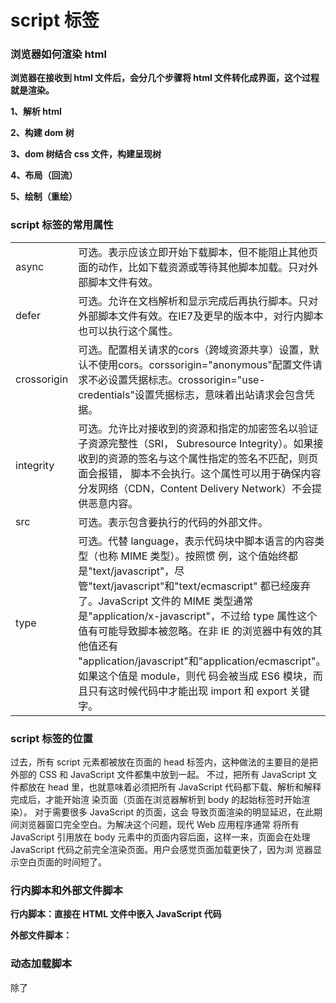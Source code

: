 # script 标签

### 浏览器如何渲染 html

**浏览器在接收到 html 文件后，会分几个步骤将 html 文件转化成界面，这个过程就是渲染。**

**1、解析 html**

**2、构建 dom 树**

**3、dom 树结合 css 文件，构建呈现树**

**4、布局（回流）**

**5、绘制（重绘）**

### script 标签的常用属性

<table style="table-layout: auto; border-collapse: collapse;">
  <tr>
    <td>async</td>
    <td>可选。表示应该立即开始下载脚本，但不能阻止其他页面的动作，比如下载资源或等待其他脚本加载。只对外部脚本文件有效。</td>
  </tr>
  <tr>
    <td>defer</td>
    <td>可选。允许在文档解析和显示完成后再执行脚本。只对外部脚本文件有效。在IE7及更早的版本中，对行内脚本也可以执行这个属性。</td>
  </tr>
  <tr>
    <td>crossorigin</td>
    <td>可选。配置相关请求的cors（跨域资源共享）设置，默认不使用cors。corssorigin="anonymous"配置文件请求不必设置凭据标志。crossorigin="use-credentials"设置凭据标志，意味着出站请求会包含凭据。</td>
  </tr>
  <tr>
    <td>integrity</td>
    <td>可选。允许比对接收到的资源和指定的加密签名以验证子资源完整性（SRI， Subresource Integrity）。如果接收到的资源的签名与这个属性指定的签名不匹配，则页面会报错， 脚本不会执行。这个属性可以用于确保内容分发网络（CDN，Content Delivery Network）不会提 供恶意内容。</td>
  </tr>
  <tr>
    <td>src</td>
    <td>可选。表示包含要执行的代码的外部文件。</td>
  </tr>
  <tr>
    <td>type</td>
    <td>可选。代替 language，表示代码块中脚本语言的内容类型（也称 MIME 类型）。按照惯 例，这个值始终都是"text/javascript"，尽管"text/javascript"和"text/ecmascript" 都已经废弃了。JavaScript 文件的 MIME 类型通常是"application/x-javascript"，不过给 type 属性这个值有可能导致脚本被忽略。在非 IE 的浏览器中有效的其他值还有 "application/javascript"和"application/ecmascript"。如果这个值是 module，则代 码会被当成 ES6 模块，而且只有这时候代码中才能出现 import 和 export 关键字。</td>
  </tr>
</table>

### script 标签的位置

过去，所有 script 元素都被放在页面的 head 标签内，这种做法的主要目的是把外部的 CSS 和 JavaScript 文件都集中放到一起。
不过，把所有 JavaScript 文件都放在 head 里，也就意味着必须把所有 JavaScript 代码都下载、解析和解释完成后，才能开始渲 染页面（页面在浏览器解析到 body 的起始标签时开始渲染）。
对于需要很多 JavaScript 的页面，这会 导致页面渲染的明显延迟，在此期间浏览器窗口完全空白。为解决这个问题，现代 Web 应用程序通常 将所有 JavaScript 引用放在 body 元素中的页面内容后面，这样一来，页面会在处理 JavaScript 代码之前完全渲染页面。用户会感觉页面加载更快了，因为浏 览器显示空白页面的时间短了。

### 行内脚本和外部文件脚本

**行内脚本：直接在 HTML 文件中嵌入 JavaScript 代码**

**外部文件脚本：<script src="mainA.js"></script>**

### 动态加载脚本

除了<script>标签，还有其他方式可以加载脚本。因为 JavaScript 可以使用 DOM API，所以通过
向 DOM 中动态添加 script 元素同样可以加载指定的脚本。只要创建一个 script 元素并将其添加到
DOM 即可。

```javascript
let script = document.createElement("script");
script.src = "gibberish.js";
document.head.appendChild(script);
```

当然，在把 HTMLElement 元素添加到 DOM 且执行到这段代码之前不会发送请求。默认情况下， 以这种方式创建的<script>元素是以异步方式加载的，相当于添加了 async 属性。不过这样做可能会 有问题，因为所有浏览器都支持 createElement()方法，但不是所有浏览器都支持 async 属性。因此， 如果要统一动态脚本的加载行为，可以明确将其设置为同步加载：

```javascript
let script = document.createElement("script");
script.src = "gibberish.js";
script.async = false;
document.head.appendChild(script);
```

以这种方式获取的资源对浏览器预加载器是不可见的。这会严重影响它们在资源获取队列中的优先级。根据应用程序的工作方式以及怎么使用，这种方式可能会严重影响性能。要想让预加载器知道这些动态请求文件的存在，可以在文档头部显式声明它们：

<link rel="preload" href="gibberish.js">
需要注意的是，预加载并不保证脚本的立即执行。预加载只是将资源下载到缓存中，而脚本的执行时机仍然取决于它们在 HTML 中的位置和其他相关因素。

**通过在 <link> 标签中使用 preload 属性加载 JavaScript 脚本，可以带来以下好处：**

1.预加载资源：浏览器在加载页面时会预先下载被标记为 preload 的资源，这包括 JavaScript 脚本文件。这样，当脚本实际需要执行时，浏览器可以直接从缓存中获取，减少了网络请求的延迟和传输时间。

2.提高加载速度：预加载 JavaScript 脚本可以减少等待时间，因为脚本已经被提前下载到浏览器的缓存中。这样可以加快页面的加载速度，提升用户体验。

3.避免阻塞：使用 preload 属性加载 JavaScript 脚本时，浏览器会在下载脚本的同时继续解析 HTML 和加载其他资源。这避免了脚本的下载和执行阻塞其他操作的情况，从而提高页面的并行性和响应性。

### script 标签的加载（下载到执行的过程）

所有<script>元素会依照它们在网页中出现的次序被解释。在不使用 defer 和 async 属性的 情况下，包含在<script>元素中的代码必须严格按次序解释。（会阻塞页面的渲染，加载完一个之后才能继续加载第二个）

<table style="table-layout: auto; border-collapse: collapse;">
  <tr>
    <td></td>
    <td>正常（非async、defer）</td>
    <td>async</td>
    <td>defer</td>
  </tr>
  <tr>
    <td>是否阻塞页面渲染</td>
    <td>是</td>
    <td>否</td>
    <td>否</td>
  </tr>
  <tr>
    <td>执行时间</td>
    <td>下载完成后立即执行</td>
    <td>下载完成后立即执行</td>
    <td>推迟到DOMContentLoaded事件之前</td>
  </tr>
  <tr>
    <td>多正常/async/defer的脚本能否按script顺序执行</td>
    <td>能</td>
    <td>不能（优先下载完优先执行）</td>
    <td>能</td>
  </tr>
</table>

### 小结

**所有<script>元素会依照它们在网页中出现的次序被解释。在不使用 defer 和 async 属性的 情况下，包含在<script>元素中的代码必须严格按次序解释。**

**对不推迟执行的脚本，浏览器必须解释完位于<script>元素中的代码，然后才能继续渲染页面的剩余部分。为此，通常应该把<script>元素放到页面末尾，介于主内容之后及</body>标签 之前。**

**可以使用 defer 属性把脚本推迟到 HTML 文档解析完成并且所有 DOM 元素都可用后（DOMContentLoaded 事件之前）再执行。推迟的脚本原则上按照它们被列出的次序执行。**

**可以使用 async 属性表示脚本不需要等待其他脚本，同时也不阻塞文档渲染，即异步加载。异步脚本不能保证按照它们在页面中出现的次序执行。**
